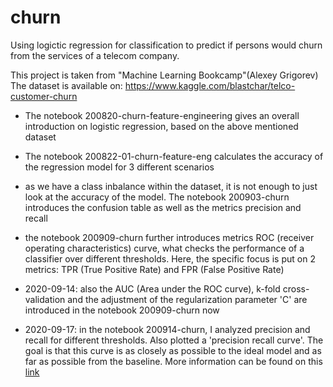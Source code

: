 # churn
Using logictic regression for classification to predict if persons would churn from the services of a telecom company.

This project is taken from "Machine Learning Bookcamp"(Alexey Grigorev)
The dataset is available on: https://www.kaggle.com/blastchar/telco-customer-churn

* The notebook 200820-churn-feature-engineering gives an overall introduction on logistic regression, based on the above mentioned dataset
* The notebook 200822-01-churn-feature-eng calculates the accuracy of the regression model for 3 different scenarios
* as we have a class inbalance within the dataset, it is not enough to just look at the accuracy of the model. The notebook 200903-churn introduces the confusion table as well as the metrics precision and recall
* the notebook 200909-churn further introduces metrics ROC (receiver operating characteristics) curve, what checks the performance of a classifier over different thresholds. Here, the specific focus is put on 2 metrics: TPR (True Positive Rate) and FPR (False Positive Rate)

* 2020-09-14: also the AUC (Area under the ROC curve), k-fold cross-validation and the adjustment of the regularization parameter 'C' are introduced in the notebook 200909-churn now

* 2020-09-17: in the notebook 200914-churn, I analyzed precision and recall for different thresholds. Also plotted a 'precision recall curve'. The goal is that this curve is as closely as possible to the ideal model and as far as possible from the baseline. More information can be found on this [link](https://scikit-learn.org/stable/auto_examples/model_selection/plot_precision_recall.html#:~:text=The%20precision%2Drecall%20curve%20shows,a%20low%20false%20negative%20rate)
